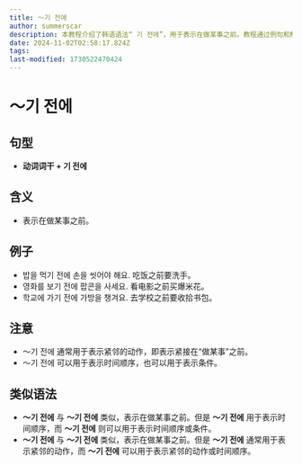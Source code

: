 ```yaml
---
title: 〜기 전에
author: summerscar
description: 本教程介绍了韩语语法“ 기 전에”，用于表示在做某事之前。教程通过例句和解释说明了该句型的用法和注意事项，并比较了其与类似语法之间的区别。
date: 2024-11-02T02:58:17.824Z
tags:
last-modified: 1730522470424
---
```


# 〜기 전에

## 句型
* **动词词干 + 기 전에**

## 含义
* 表示在做某事之前。

## 例子
* <Speak>밥을 먹기 전에 손을 씻어야 해요.</Speak>  吃饭之前要洗手。
* <Speak>영화를 보기 전에 팝콘을 사세요.</Speak>  看电影之前买爆米花。
* <Speak>학교에 가기 전에 가방을 챙겨요.</Speak>  去学校之前要收拾书包。

## 注意
* 〜기 전에 通常用于表示紧邻的动作，即表示紧接在“做某事”之前。
* 〜기 전에 可以用于表示时间顺序，也可以用于表示条件。

## 类似语法
* **〜기 전에** 与 **〜기 전에** 类似，表示在做某事之前。但是 **〜기 전에** 用于表示时间顺序，而 **〜기 전에** 则可以用于表示时间顺序或条件。
* **〜기 전에** 与 **〜기 전에** 类似，表示在做某事之前。但是 **〜기 전에** 通常用于表示紧邻的动作，而 **〜기 전에** 可以用于表示紧邻的动作或时间顺序。
